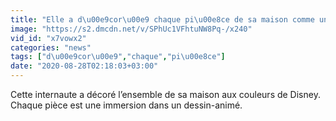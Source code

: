 ```yaml
---
title: "Elle a d\u00e9cor\u00e9 chaque pi\u00e8ce de sa maison comme un dessin-anim\u00e9 Disney"
image: "https://s2.dmcdn.net/v/SPhUc1VFhtuNW8Pq-/x240"
vid_id: "x7vowx2"
categories: "news"
tags: ["d\u00e9cor\u00e9","chaque","pi\u00e8ce"]
date: "2020-08-28T02:18:03+03:00"
---
```

Cette internaute a décoré l’ensemble de sa maison aux couleurs de Disney. Chaque pièce est une immersion dans un dessin-animé.
